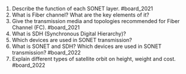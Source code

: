1. Describe the function of each SONET layer. #board_2021 
2. What is Fiber channel? What are the key elements of it?
3. Give the transmission media and topologies recommended for Fiber Channel (FC). #board_2021 
4. What is SDH (Synchronous Digital Hierarchy)?
5. Which devices are used in SONET transmission?
6. What is SONET and SDH? Which devices are used in SONET transmission? #board_2022 
7. Explain different types of satellite orbit on height, weight and cost. #board_2022 